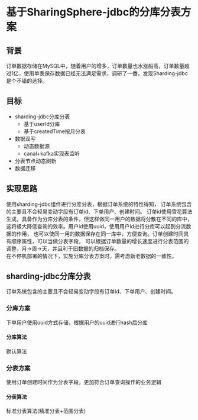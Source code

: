# 基于SharingSphere-jdbc的分库分表方案
## 背景
订单数据存储在MySQL中，随着用户的增多，订单数量也水涨船高，订单数量超过1亿，使用单表保存数据已经无法满足需求，调研了一番，发现Sharding-jdbc是个不错的选择。

## 目标
- sharding-jdbc分库分表
  - 基于userId分库
  - 基于createdTime按月分表
- 数据双写
  - 动态数据源
  - canal+kafka实现表监听
- 分表节点动态刷新
- 数据迁移

## 实现思路
使用sharding-jdbc组件进行分库分表，根据订单系统的特性得知，
订单系统包含的主要且不会轻易变动字段有订单id、下单用户、创建时间。
订单id使用雪花算法生成，具备作为分库分表的条件，但这样做同一用户的数据将分散在不同的库中，
这将极大降低查询的效率。用户id使用uuid，使用用户id进行分库可以起到分流数据的作用，
也可以使同一用的数据保存在同一库中，方便查询。订单创建时间具有顺序属性，可以当做分表字段，
可以根据订单数量的增长速度进行分表范围的调整，月->周->天，并且利于旧数据的归档保存。  
在不停机部署的情况下，实施分库分表方案时，需考虑新老数据的一致性。

## sharding-jdbc分库分表
订单系统包含的主要且不会轻易变动字段有订单id、下单用户、创建时间。
### 分库方案
下单用户使用uuid方式存储，根据用户的uuid进行hash后分库
#### 分库算法
默认算法
### 分表方案
使用订单创建时间作为分表字段，更加符合订单查询操作的业务逻辑
#### 分表算法
标准分表算法(精准分表+范围分表)
